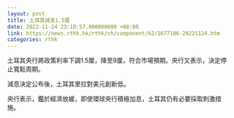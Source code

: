 ```yaml
---
layout: post
title: 土耳其減息1.5厘
date: 2022-11-24 23:10:57.000000000 +08:00
link: https://news.rthk.hk/rthk/ch/component/k2/1677106-20221124.htm
categories: rthk
---
```


土耳其央行將政策利率下調1.5厘，降至9厘，符合市場預期。央行又表示，決定停止寬鬆周期。

減息決定公布後，土耳其里拉對美元創新低。

央行表示，鑑於經濟放緩，即使環球央行積極加息，土耳其仍有必要採取刺激措施。
